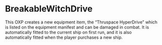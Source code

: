 # BreakableWitchDrive
This OXP creates a new equipment item, the “Thruspace HyperDrive” which is listed on the equipment manifest and can be damaged in combat. It is automatically fitted to the current ship on first run, and it is also automatically fitted when the player purchases a new ship. 
